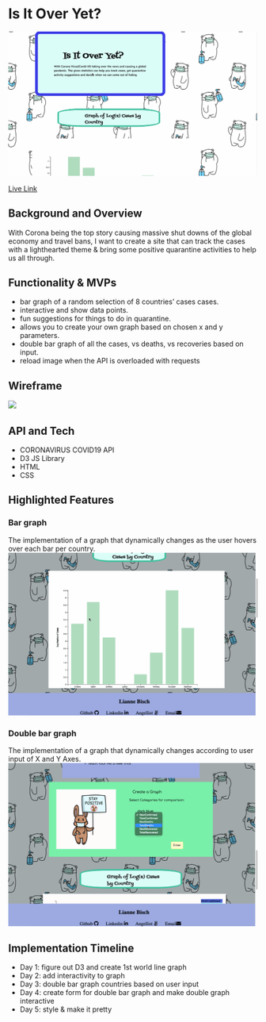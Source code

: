 # Is It Over Yet?
![covidDemo](src/images/covidgif.gif)

[Live Link](https://celestialskyz.github.io/Javascript-Project/)

## Background and Overview
With Corona being the top story causing massive shut downs of the global economy and travel bans, I want to create a site that can track the cases with a lighthearted theme & bring some positive quarantine activities to help us all through.

## Functionality & MVPs 
- bar graph of a random selection of 8 countries’ cases cases.
- interactive and show data points.
- fun suggestions for things to do in quarantine.
- allows you to create your own graph based on chosen x and y parameters.
- double bar graph of all the cases, vs deaths, vs recoveries based on input.
- reload image when the API is overloaded with requests

## Wireframe
![](https://openplaybill-seeds.s3.amazonaws.com/FullStackPhotos/wireframs_js.png)

## API and Tech
* CORONAVIRUS COVID19 API
* D3 JS Library
* HTML 
* CSS 

## Highlighted Features
### Bar graph
The implementation of a graph that dynamically changes as the user hovers over each bar per country. 
![bargraphDemo](src/images/covidgraph1gif.gif)

### Double bar graph
The implementation of a graph that dynamically changes according to user input of X and Y Axes.
![bargraph2Demo](src/images/covidgraph2gif.gif)


## Implementation Timeline
* Day 1: figure out D3 and create 1st world line graph
* Day 2: add  interactivity to graph
* Day 3: double bar graph countries based on user input
* Day 4: create form for double bar graph and make double graph interactive
* Day 5: style & make it pretty
